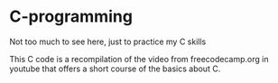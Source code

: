 # C-programming
Not too much to see here, just to practice my C skills

This C code is a recompilation of the video from freecodecamp.org in youtube that offers a short course of the basics about C.
